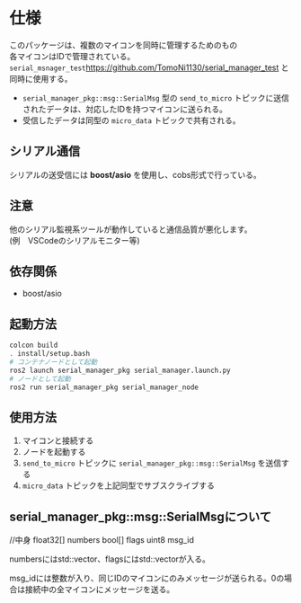 # 仕様

このパッケージは、複数のマイコンを同時に管理するためのもの  
各マイコンはIDで管理されている。  
`serial_msnager_test`https://github.com/TomoNi1130/serial_manager_test と同時に使用する。

- `serial_manager_pkg::msg::SerialMsg` 型の `send_to_micro` トピックに送信されたデータは、対応したIDを持つマイコンに送られる。
- 受信したデータは同型の `micro_data` トピックで共有される。

## シリアル通信

シリアルの送受信には **boost/asio** を使用し、cobs形式で行っている。

## 注意

他のシリアル監視系ツールが動作していると通信品質が悪化します。  
(例　VSCodeのシリアルモニター等)

## 依存関係

- boost/asio

## 起動方法

```sh
colcon build
. install/setup.bash
# コンテナノードとして起動
ros2 launch serial_manager_pkg serial_manager.launch.py
# ノードとして起動
ros2 run serial_manager_pkg serial_manager_node
```

## 使用方法

1. マイコンと接続する
2. ノードを起動する
3. `send_to_micro` トピックに `serial_manager_pkg::msg::SerialMsg` を送信する
4. `micro_data` トピックを上記同型でサブスクライブする

## serial_manager_pkg::msg::SerialMsgについて

//中身
float32[] numbers
bool[] flags
uint8 msg_id

numbersにはstd::vector<double>、flagsにはstd::vector<bool>が入る。

msg_idには整数が入り、同じIDのマイコンにのみメッセージが送られる。0の場合は接続中の全マイコンにメッセージを送る。